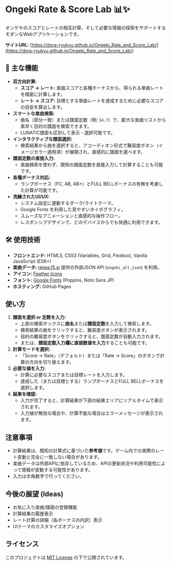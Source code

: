 # Ongeki Rate & Score Lab 📊✨

オンゲキのスコアとレートの相互計算、そして必要な情報の探索をサポートするモダンなWebアプリケーションです。

**サイトURL:** [https://dora-ryukyu.github.io/Ongeki_Rate_and_Score_Lab/](https://dora-ryukyu.github.io/Ongeki_Rate_and_Score_Lab/) <!-- Replace with your actual GitHub Pages URL -->

## 🚀 主な機能

*   **双方向計算:**
    *   **スコア → レート:** 楽曲スコアと各種ボーナスから、得られる単曲レートを精密に計算します。
    *   **レート → スコア:** 目標とする単曲レートを達成するために必要なスコアの目安を算出します。
*   **スマートな楽曲検索:**
    *   曲名（部分一致）または譜面定数（例: `14.7`）で、膨大な楽曲リストから素早く目的の譜面を検索できます。
    *   LUNATIC譜面も区別して表示・選択可能です。
*   **インタラクティブな譜面選択:**
    *   検索結果から曲を選択すると、アコーディオン形式で難易度ボタン（イメージカラー適用済）が展開され、直感的に譜面を選べます。
*   **譜面定数の直接入力:**
    *   楽曲検索を使わず、既知の譜面定数を直接入力して計算することも可能です。
*   **各種ボーナス対応:**
    *   ランプボーナス（FC, AB, AB+）とFULL BELLボーナスの有無を考慮した計算が可能です。
*   **洗練されたUI/UX:**
    *   システム設定に連動するダーク/ライトテーマ。
    *   Google Fonts を利用した見やすいタイポグラフィ。
    *   スムーズなアニメーションと直感的な操作フロー。
    *   レスポンシブデザインで、どのデバイスからでも快適に利用できます。

## 🛠️ 使用技術

*   **フロントエンド:** HTML5, CSS3 (Variables, Grid, Flexbox), Vanilla JavaScript (ES6+)
*   **楽曲データ:** [reiwa.f5.si](https://reiwa.f5.si/) 提供の外部JSON API (`ongeki_all.json`) を利用。
*   **アイコン:** [Feather Icons](https://feathericons.com/)
*   **フォント:** [Google Fonts](https://fonts.google.com/) (Poppins, Noto Sans JP)
*   **ホスティング:** GitHub Pages

## 使い方

1.  **譜面を選択 or 定数を入力:**
    *   上部の検索ボックスに**曲名**または**譜面定数**を入力して検索します。
    *   検索結果の曲をクリックすると、難易度ボタンが表示されます。
    *   目的の難易度ボタンをクリックすると、譜面定数が自動入力されます。
    *   または、**譜面定数入力欄に直接数値を入力**することも可能です。
2.  **計算モードを選択:**
    *   「Score → Rate」（デフォルト）または「Rate → Score」のボタンで計算の方向を切り替えます。
3.  **必要な値を入力:**
    *   計算に必要なスコアまたは目標レートを入力します。
    *   達成した（または目標とする）ランプボーナスとFULL BELLボーナスを選択します。
4.  **結果を確認:**
    *   入力が完了すると、計算結果が下部の結果エリアにリアルタイムで表示されます。
    *   入力値が無効な場合や、計算不能な場合はエラーメッセージが表示されます。

## 注意事項

*   計算結果は、既知の計算式に基づいた**参考値**です。ゲーム内での実際のレート変動と完全に一致しない場合があります。
*   楽曲データは外部APIに依存しているため、APIの更新状況や利用可能性によって情報が変動する可能性があります。
*   入力は半角数字で行ってください。

## 今後の展望 (Ideas)

*   お気に入り楽曲/譜面の登録機能
*   計算結果の履歴表示
*   レート計算の詳細（各ボーナスの内訳）表示
*   UIテーマのカスタマイズオプション

## ライセンス

このプロジェクトは [MIT License](LICENSE) の下で公開されています。
